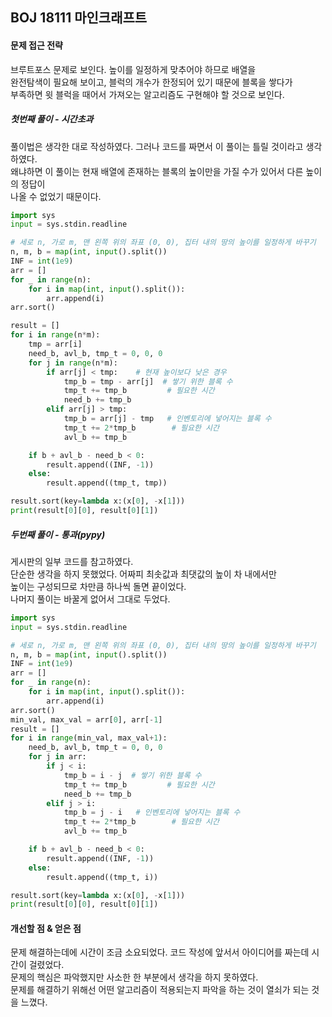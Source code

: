 ## BOJ 18111 마인크래프트
#### 문제 접근 전략
브루트포스 문제로 보인다. 높이를 일정하게 맞추어야 하므로 배열을  
완전탐색이 필요해 보이고, 블럭의 개수가 한정되어 있기 때문에 블록을 쌓다가  
부족하면 윗 블럭을 때어서 가져오는 알고리즘도 구현해야 할 것으로 보인다.  


##### 첫번째 풀이 - 시간초과
풀이법은 생각한 대로 작성하였다. 그러나 코드를 짜면서 이 풀이는 틀릴 것이라고 생각하였다.  
왜냐하면 이 풀이는 현재 배열에 존재하는 블록의 높이만을 가질 수가 있어서 다른 높이의 정답이  
나올 수 없었기 때문이다. 
```python
import sys
input = sys.stdin.readline

# 세로 n, 가로 m, 맨 왼쪽 위의 좌표 (0, 0), 집터 내의 땅의 높이를 일정하게 바꾸기
n, m, b = map(int, input().split())
INF = int(1e9)
arr = []
for _ in range(n):
    for i in map(int, input().split()):
        arr.append(i)
arr.sort()

result = []
for i in range(n*m):
    tmp = arr[i]
    need_b, avl_b, tmp_t = 0, 0, 0
    for j in range(n*m):
        if arr[j] < tmp:    # 현재 높이보다 낮은 경우
            tmp_b = tmp - arr[j]  # 쌓기 위한 블록 수
            tmp_t += tmp_b         # 필요한 시간
            need_b += tmp_b
        elif arr[j] > tmp:
            tmp_b = arr[j] - tmp   # 인벤토리에 넣어지는 블록 수
            tmp_t += 2*tmp_b        # 필요한 시간
            avl_b += tmp_b

    if b + avl_b - need_b < 0:
        result.append((INF, -1))
    else:
        result.append((tmp_t, tmp))

result.sort(key=lambda x:(x[0], -x[1]))
print(result[0][0], result[0][1])
```

##### 두번째 풀이 - 통과(pypy)
게시판의 일부 코드를 참고하였다.  
단순한 생각을 하지 못했었다. 어짜피 최솟값과 최댓값의 높이 차 내에서만  
높이는 구성되므로 차만큼 하나씩 돌면 끝이었다.  
나머지 풀이는 바꿀게 없어서 그대로 두었다.
```python
import sys
input = sys.stdin.readline

# 세로 n, 가로 m, 맨 왼쪽 위의 좌표 (0, 0), 집터 내의 땅의 높이를 일정하게 바꾸기
n, m, b = map(int, input().split())
INF = int(1e9)
arr = []
for _ in range(n):
    for i in map(int, input().split()):
        arr.append(i)
arr.sort()
min_val, max_val = arr[0], arr[-1]
result = []
for i in range(min_val, max_val+1):
    need_b, avl_b, tmp_t = 0, 0, 0
    for j in arr:
        if j < i:    
            tmp_b = i - j  # 쌓기 위한 블록 수
            tmp_t += tmp_b         # 필요한 시간
            need_b += tmp_b
        elif j > i:
            tmp_b = j - i   # 인벤토리에 넣어지는 블록 수
            tmp_t += 2*tmp_b        # 필요한 시간
            avl_b += tmp_b

    if b + avl_b - need_b < 0:
        result.append((INF, -1))
    else:
        result.append((tmp_t, i))

result.sort(key=lambda x:(x[0], -x[1]))
print(result[0][0], result[0][1])
```

#### 개선할 점 & 얻은 점
문제 해결하는데에 시간이 조금 소요되었다. 코드 작성에 앞서서 아이디어를 짜는데 시간이 걸렸었다.  
문제의 핵심은 파악했지만 사소한 한 부분에서 생각을 하지 못하였다.  
문제를 해결하기 위해선 어떤 알고리즘이 적용되는지 파악을 하는 것이 열쇠가 되는 것을 느꼈다.